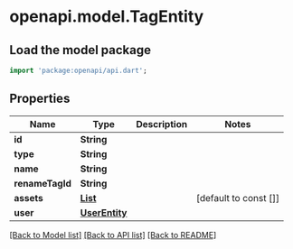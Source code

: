 # openapi.model.TagEntity

## Load the model package
```dart
import 'package:openapi/api.dart';
```

## Properties
Name | Type | Description | Notes
------------ | ------------- | ------------- | -------------
**id** | **String** |  | 
**type** | **String** |  | 
**name** | **String** |  | 
**renameTagId** | **String** |  | 
**assets** | [**List<AssetEntity>**](AssetEntity.md) |  | [default to const []]
**user** | [**UserEntity**](UserEntity.md) |  | 

[[Back to Model list]](../README.md#documentation-for-models) [[Back to API list]](../README.md#documentation-for-api-endpoints) [[Back to README]](../README.md)


